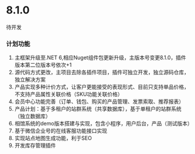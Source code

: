 # 8.1.0

待开发

### 计划功能

1. 主框架升级至.NET 6,相应Nuget组件包更新升级，主版本号变更8.1.0，插件版本第二位版本号依次+1
2. 源代码方式更改，主项目去除各插件项目，插件可独立开发，独立源码仓库，独立解决方案
3. 产品实现多种计价方式，让客户更能接受的表现形式、目前只支持单品价格，不支持产品属性关联价格（SKU功能关联价格）
4. 会员中心功能完善（订单、钱包、购买的产品管理、发票索取、推荐报表）
5. 产品计划：基于多租户的站群系统（共享数据库），基于单租户的站群系统（独立数据库）
6. 相馆系统的demo版本搭建与实现，包含小程序，用户后台，产品（测试版本）
7. 基于微信企业号的在线客服功能接口实现
8. 实现站点地图生成功能，利于SEO
9. 开发库存管理插件